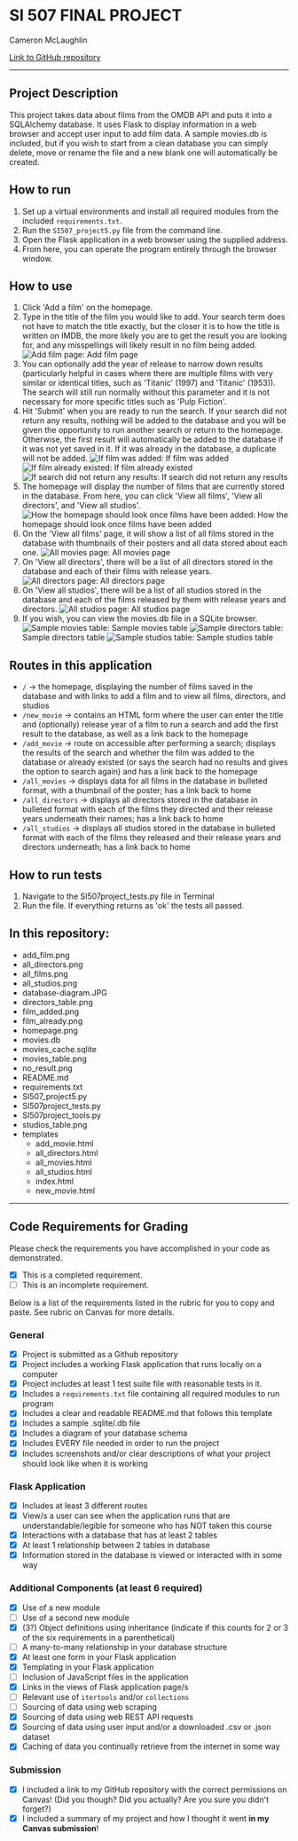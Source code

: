 # SI 507 FINAL PROJECT

Cameron McLaughlin

[Link to GitHub repository](https://github.com/camerondmcl/SI507_project5)

---

## Project Description

This project takes data about films from the OMDB API and puts it into a SQLAlchemy database. It uses Flask to display information in a web browser and accept user input to add film data. A sample movies.db is included, but if you wish to start from a clean database you can simply delete, move or rename the file and a new blank one will automatically be created.

## How to run

1. Set up a virtual environments and install all required modules from the included `requirements.txt`.
2. Run the `SI507_project5.py` file from the command line.
3. Open the Flask application in a web browser using the supplied address.
4. From here, you can operate the program entirely through the browser window.

## How to use

1. Click 'Add a film' on the homepage.
2. Type in the title of the film you would like to add. Your search term does not have to match the title exactly, but the closer it is to how the title is written on IMDB, the more likely you are to get the result you are looking for, and any misspellings will likely result in no film being added.
![Add film page:](add_film.png)
Add film page
3. You can optionally add the year of release to narrow down results (particularly helpful in cases where there are multiple films with very similar or identical titles, such as 'Titanic' (1997) and 'Titanic' (1953)). The search will still run normally without this parameter and it is not necessary for more specific titles such as 'Pulp Fiction'.
4. Hit 'Submit' when you are ready to run the search. If your search did not return any results, nothing will be added to the database and you will be given the opportunity to run another search or return to the homepage. Otherwise, the first result will automatically be added to the database if it was not yet saved in it. If it was already in the database, a duplicate will not be added.
![If film was added:](film_added.png)
If film was added
![If film already existed:](film_already.png)
If film already existed
![If search did not return any results:](no_result.png)
If search did not return any results
5. The homepage will display the number of films that are currently stored in the database. From here, you can click 'View all films', 'View all directors', and 'View all studios'.
![How the homepage should look once films have been added:](homepage.png)
How the homepage should look once films have been added
6. On the 'View all films' page, it will show a list of all films stored in the database with thumbnails of their posters and all data stored about each one.
![All movies page:](all_films.png)
All movies page
7. On 'View all directors', there will be a list of all directors stored in the database and each of their films with release years.
![All directors page:](all_directors.png)
All directors page
8. On 'View all studios', there will be a list of all studios stored in the database and each of the films released by them with release years and directors.
![All studios page:](all_studios.png)
All studios page
9. If you wish, you can view the movies.db file in a SQLite browser.
![Sample movies table:](movies_table.png)
Sample movies table
![Sample directors table:](directors_table.png)
Sample directors table
![Sample studios table:](studios_table.png)
Sample studios table

## Routes in this application
- `/` -> the homepage, displaying the number of films saved in the database and with links to add a film and to view all films, directors, and studios
- `/new_movie` -> contains an HTML form where the user can enter the title and (optionally) release year of a film to run a search and add the first result to the database, as well as a link back to the homepage
- `/add_movie` -> route on accessible after performing a search; displays the results of the search and whether the film was added to the database or already existed (or says the search had no results and gives the option to search again) and has a link back to the homepage
- `/all_movies` -> displays data for all films in the database in bulleted format, with a thumbnail of the poster; has a link back to home
- `/all_directors` -> displays all directors stored in the database in bulleted format with each of the films they directed and their release years underneath their names; has a link back to home
- `/all_studios` -> displays all studios stored in the database in bulleted format with each of the films they released and their release years and directors underneath; has a link back to home

## How to run tests
1. Navigate to the SI507project_tests.py file in Terminal
2. Run the file. If everything returns as 'ok' the tests all passed.

## In this repository:
- add_film.png
- all_directors.png
- all_films.png
- all_studios.png
- database-diagram.JPG
- directors_table.png
- film_added.png
- film_already.png
- homepage.png
- movies.db
- movies_cache.sqlite
- movies_table.png
- no_result.png
- README.md
- requirements.txt
- SI507_project5.py
- SI507project_tests.py
- SI507project_tools.py
- studios_table.png
- templates
  - add_movie.html
  - all_directors.html
  - all_movies.html
  - all_studios.html
  - index.html
  - new_movie.html

---
## Code Requirements for Grading
Please check the requirements you have accomplished in your code as demonstrated.
- [x] This is a completed requirement.
- [ ] This is an incomplete requirement.

Below is a list of the requirements listed in the rubric for you to copy and paste.  See rubric on Canvas for more details.

### General
- [x] Project is submitted as a Github repository
- [x] Project includes a working Flask application that runs locally on a computer
- [x] Project includes at least 1 test suite file with reasonable tests in it.
- [x] Includes a `requirements.txt` file containing all required modules to run program
- [x] Includes a clear and readable README.md that follows this template
- [x] Includes a sample .sqlite/.db file
- [x] Includes a diagram of your database schema
- [x] Includes EVERY file needed in order to run the project
- [x] Includes screenshots and/or clear descriptions of what your project should look like when it is working

### Flask Application
- [x] Includes at least 3 different routes
- [x] View/s a user can see when the application runs that are understandable/legible for someone who has NOT taken this course
- [x] Interactions with a database that has at least 2 tables
- [x] At least 1 relationship between 2 tables in database
- [x] Information stored in the database is viewed or interacted with in some way

### Additional Components (at least 6 required)
- [x] Use of a new module
- [ ] Use of a second new module
- [x] (3?) Object definitions using inheritance (indicate if this counts for 2 or 3 of the six requirements in a parenthetical)
- [ ] A many-to-many relationship in your database structure
- [x] At least one form in your Flask application
- [x] Templating in your Flask application
- [ ] Inclusion of JavaScript files in the application
- [x] Links in the views of Flask application page/s
- [ ] Relevant use of `itertools` and/or `collections`
- [ ] Sourcing of data using web scraping
- [x] Sourcing of data using web REST API requests
- [x] Sourcing of data using user input and/or a downloaded .csv or .json dataset
- [x] Caching of data you continually retrieve from the internet in some way

### Submission
- [x] I included a link to my GitHub repository with the correct permissions on Canvas! (Did you though? Did you actually? Are you sure you didn't forget?)
- [x] I included a summary of my project and how I thought it went **in my Canvas submission**!
